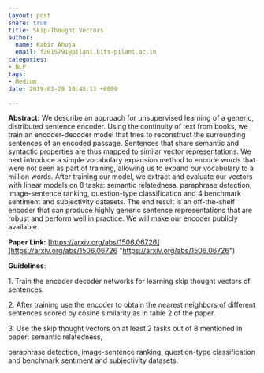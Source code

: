 ```yaml
---
layout: post
share: true
title: Skip-Thought Vectors
author:
  name: Kabir Ahuja
  email: f2015791@pilani.bits-pilani.ac.in
categories:
- NLP
tags:
- Medium
date: 2019-03-20 10:48:13 +0000

---
```

**Abstract:** We describe an approach for unsupervised learning of a generic, distributed sentence encoder. Using the continuity of text from books, we train an encoder-decoder model that tries to reconstruct the surrounding sentences of an encoded passage. Sentences that share semantic and syntactic properties are thus mapped to similar vector representations. We next introduce a simple vocabulary expansion method to encode words that were not seen as part of training, allowing us to expand our vocabulary to a million words. After training our model, we extract and evaluate our vectors with linear models on 8 tasks: semantic relatedness, paraphrase detection, image-sentence ranking, question-type classification and 4 benchmark sentiment and subjectivity datasets. The end result is an off-the-shelf encoder that can produce highly generic sentence representations that are robust and perform well in practice. We will make our encoder publicly available.

**Paper Link:** [https://arxiv.org/abs/1506.06726](https://arxiv.org/abs/1506.06726 "https://arxiv.org/abs/1506.06726")

**Guidelines**:

1\. Train the encoder decoder networks for learning skip thought vectors of sentences.

2\. After training use the encoder to obtain the nearest neighbors of different sentences scored by cosine similarity as in table 2 of the paper.

3\. Use the skip thought vectors on at least 2 tasks out of 8 mentioned in paper: semantic relatedness,

paraphrase detection, image-sentence ranking, question-type classification and benchmark sentiment and subjectivity datasets.